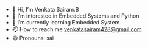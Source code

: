 - 👋 Hi, I’m Venkata Sairam.B
- 👀 I’m interested in Embedded Systems and Python
- 🌱 I’m currently learning Embedded System
- 📫 How to reach me venkatasairam428@gmail.com
- 😄 Pronouns: sai

<!---
B-V-SAIRAM428/B-V-SAIRAM428 is a ✨ special ✨ repository because its `README.md` (this file) appears on your GitHub profile.
You can click the Preview link to take a look at your changes.
--->
